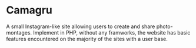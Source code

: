 # Camagru
A small Instagram-like site allowing users to create and share photo-montages. Implement in PHP, without any framworks, the website has basic features encountered on the majority of the sites with a user base.

